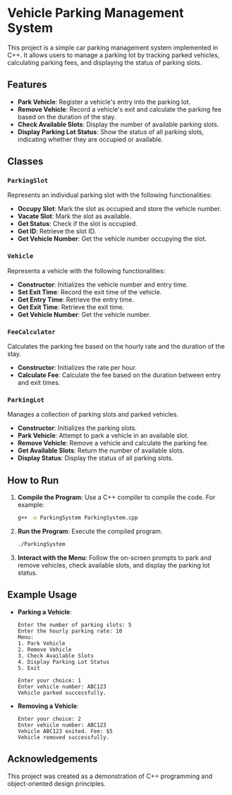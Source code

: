# Vehicle Parking Management System

This project is a simple car parking management system implemented in C++. It allows users to manage a parking lot by tracking parked vehicles, calculating parking fees, and displaying the status of parking slots.

## Features

- **Park Vehicle**: Register a vehicle's entry into the parking lot.
- **Remove Vehicle**: Record a vehicle's exit and calculate the parking fee based on the duration of the stay.
- **Check Available Slots**: Display the number of available parking slots.
- **Display Parking Lot Status**: Show the status of all parking slots, indicating whether they are occupied or available.

## Classes

### `ParkingSlot`
Represents an individual parking slot with the following functionalities:
- **Occupy Slot**: Mark the slot as occupied and store the vehicle number.
- **Vacate Slot**: Mark the slot as available.
- **Get Status**: Check if the slot is occupied.
- **Get ID**: Retrieve the slot ID.
- **Get Vehicle Number**: Get the vehicle number occupying the slot.

### `Vehicle`
Represents a vehicle with the following functionalities:
- **Constructor**: Initializes the vehicle number and entry time.
- **Set Exit Time**: Record the exit time of the vehicle.
- **Get Entry Time**: Retrieve the entry time.
- **Get Exit Time**: Retrieve the exit time.
- **Get Vehicle Number**: Get the vehicle number.

### `FeeCalculator`
Calculates the parking fee based on the hourly rate and the duration of the stay.
- **Constructor**: Initializes the rate per hour.
- **Calculate Fee**: Calculate the fee based on the duration between entry and exit times.

### `ParkingLot`
Manages a collection of parking slots and parked vehicles.
- **Constructor**: Initializes the parking slots.
- **Park Vehicle**: Attempt to park a vehicle in an available slot.
- **Remove Vehicle**: Remove a vehicle and calculate the parking fee.
- **Get Available Slots**: Return the number of available slots.
- **Display Status**: Display the status of all parking slots.

## How to Run

1. **Compile the Program**: Use a C++ compiler to compile the code. For example:
   ```sh
   g++ -o ParkingSystem ParkingSystem.cpp
   ```

2. **Run the Program**: Execute the compiled program.
   ```sh
   ./ParkingSystem
   ```

3. **Interact with the Menu**: Follow the on-screen prompts to park and remove vehicles, check available slots, and display the parking lot status.

## Example Usage

- **Parking a Vehicle**:
  ```
  Enter the number of parking slots: 5
  Enter the hourly parking rate: 10
  Menu:
  1. Park Vehicle
  2. Remove Vehicle
  3. Check Available Slots
  4. Display Parking Lot Status
  5. Exit

  Enter your choice: 1
  Enter vehicle number: ABC123
  Vehicle parked successfully.
  ```

- **Removing a Vehicle**:
  ```
  Enter your choice: 2
  Enter vehicle number: ABC123
  Vehicle ABC123 exited. Fee: $5
  Vehicle removed successfully.
  ```

## Acknowledgements

This project was created as a demonstration of C++ programming and object-oriented design principles.
